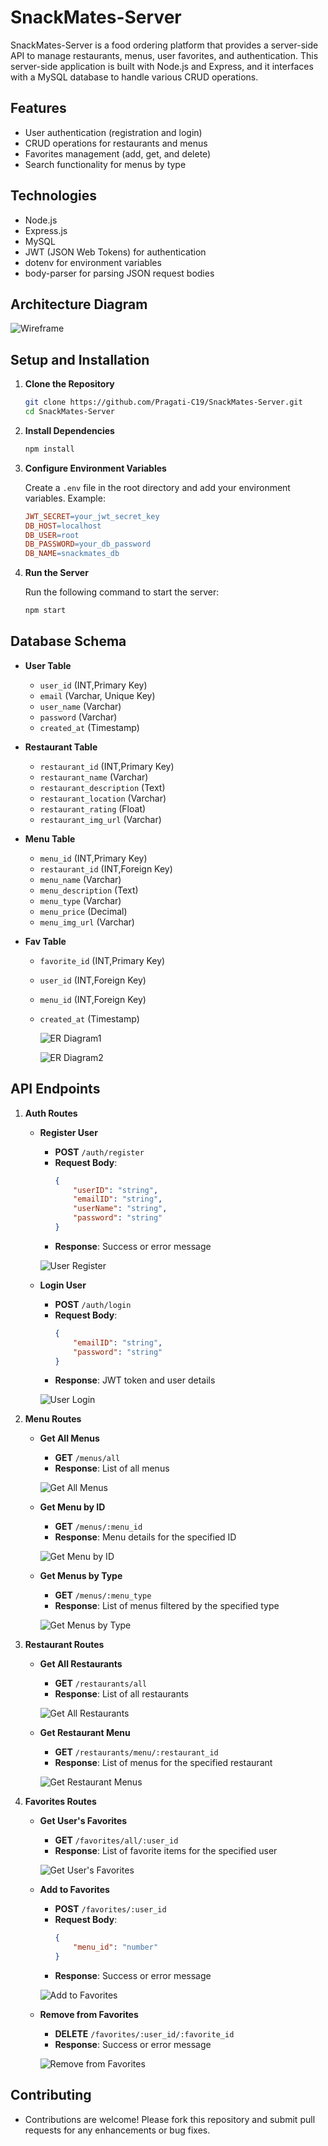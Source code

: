 # SnackMates-Server

SnackMates-Server is a food ordering platform that provides a server-side API to manage restaurants, menus, user favorites, and authentication. This server-side application is built with Node.js and Express, and it interfaces with a MySQL database to handle various CRUD operations.

## Features

- User authentication (registration and login)
- CRUD operations for restaurants and menus
- Favorites management (add, get, and delete)
- Search functionality for menus by type

## Technologies

- Node.js
- Express.js
- MySQL
- JWT (JSON Web Tokens) for authentication
- dotenv for environment variables
- body-parser for parsing JSON request bodies

## Architecture Diagram

![Wireframe](docs/wireframe.png)

## Setup and Installation

1. **Clone the Repository**

   ```bash
   git clone https://github.com/Pragati-C19/SnackMates-Server.git
   cd SnackMates-Server
   ```
2. **Install Dependencies**
   
   ```bash
   npm install
    ```
3. **Configure Environment Variables**
    
    Create a `.env` file in the root directory and add your environment variables. Example:

    ```makefile
    JWT_SECRET=your_jwt_secret_key
    DB_HOST=localhost
    DB_USER=root
    DB_PASSWORD=your_db_password
    DB_NAME=snackmates_db
    ```
4. **Run the Server**
    
    Run the following command to start the server:

    ```bash
    npm start
    ```

## Database Schema

- **User Table**
  - `user_id` (INT,Primary Key)
  - `email` (Varchar, Unique Key)
  - `user_name` (Varchar)
  - `password` (Varchar)
  - `created_at` (Timestamp)

- **Restaurant Table**
  - `restaurant_id` (INT,Primary Key)
  - `restaurant_name` (Varchar)
  - `restaurant_description` (Text)
  - `restaurant_location` (Varchar)
  - `restaurant_rating` (Float)
  - `restaurant_img_url` (Varchar)

- **Menu Table**
  - `menu_id` (INT,Primary Key)
  - `restaurant_id` (INT,Foreign Key)
  - `menu_name` (Varchar)
  - `menu_description` (Text)
  - `menu_type` (Varchar)
  - `menu_price` (Decimal)
  - `menu_img_url` (Varchar)

- **Fav Table**
  - `favorite_id` (INT,Primary Key)
  - `user_id` (INT,Foreign Key)
  - `menu_id` (INT,Foreign Key)
  - `created_at` (Timestamp)

    ![ER Diagram1](docs/database_temp/ER-diagram1.png)

    ![ER Diagram2](docs/database_temp/ER-diagram2.png)
## API Endpoints

1. **Auth Routes**

    - **Register User**

        - **POST** `/auth/register`
        - **Request Body**: 
            ```json
            {
                "userID": "string",
                "emailID": "string",
                "userName": "string",
                "password": "string"
            }
            ```
        - **Response**: Success or error message
         
        ![User Register](docs/API's/auth-api-sample/user-register.png)

    - **Login User**

        - **POST** `/auth/login`
        - **Request Body**:
            ```json
            {
                "emailID": "string",
                "password": "string"
            }
            ```
        - **Response**: JWT token and user details 

        ![User Login](docs/API's/auth-api-sample/user-login.png)
        
2. **Menu Routes**

    - **Get All Menus**

        - **GET** `/menus/all`
        - **Response**: List of all menus

        ![Get All Menus](docs/API's/menus-api-sample/get-all-menus.png)


    - **Get Menu by ID**

        - **GET** `/menus/:menu_id`
        - **Response**: Menu details for the specified ID

        ![Get Menu by ID](docs/API's/menus-api-sample/get-menu.png)

    - **Get Menus by Type**

        - **GET** `/menus/:menu_type`
        - **Response**: List of menus filtered by the specified type

        ![Get Menus by Type](docs/API's/menus-api-sample/get-menu-by-type.png)

3. **Restaurant Routes**

    - **Get All Restaurants**

        - **GET** `/restaurants/all`
        - **Response**: List of all restaurants

        ![Get All Restaurants](docs/API's/restaurants-api-sample/get-all-restaurants.png)

    - **Get Restaurant Menu**

        - **GET** `/restaurants/menu/:restaurant_id`
        - **Response**: List of menus for the specified restaurant

        ![Get Restaurant Menus](docs/API's/restaurants-api-sample/get-menus-of-restaurant.png)

4. **Favorites Routes**

    - **Get User's Favorites**

        - **GET** `/favorites/all/:user_id`
        - **Response**: List of favorite items for the specified user

        ![Get User's Favorites](docs/API's/favorites-api-sample/get-all-favorites.png)

    - **Add to Favorites**

        - **POST** `/favorites/:user_id`
        - **Request Body**:
            ```json
            {
                "menu_id": "number"
            }
            ```
        - **Response**: Success or error message

        ![Add to Favorites](docs/API's/favorites-api-sample/add-to-favorites.png)

    - **Remove from Favorites**

        - **DELETE** `/favorites/:user_id/:favorite_id`
        - **Response**: Success or error message

        ![Remove from Favorites](docs/API's/favorites-api-sample/delete-favorites.png)

## Contributing

- Contributions are welcome! Please fork this repository and submit pull requests for any enhancements or bug fixes.